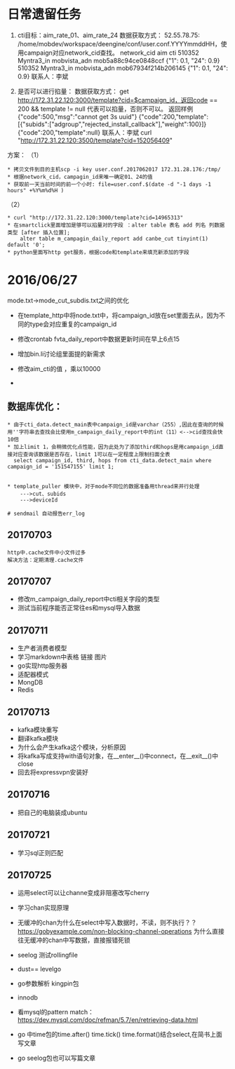 日常遗留任务
===============


1.  cti目标：aim_rate_01、aim_rate_24
    数据获取方式：
    52.55.78.75: /home/mobdev/workspace/deengine/conf/user.conf.YYYYmmddHH，使用campaign对应network_cid查找。
                     network_cid                                                                             aim cti
    510352      Myntra3_in     mobvista_adn  mob5a88c94ce0848ccf   {"1": 0.1, "24": 0.9}
    510352      Myntra3_in     mobvista_adn  mob67934f214b206145 {"1": 0.1, "24": 0.9}
    联系人：李斌
     
     
     
2.  是否可以进行掐量：
    数据获取方式： get http://172.31.22.120:3000/template?cid=$campaign_id，返回code == 200 && template != null 代表可以掐量，否则不可以。
    返回样例   {"code":500,"msg":"cannot get 3s uuid"}
                    {"code":200,"template":[{"subids":["adgroup","rejected_install_callback"],"weight":100}]}
                    {"code":200,"template":null}
    联系人：李斌
    curl "http://172.31.22.120:3500/template?cid=152056409"
    
方案：
   （1）
    
    * 拷贝文件到目的主机scp -i key user.conf.2017062017 172.31.28.176:/tmp/
    * 根据network_cid，campagin_id来唯一确定01、24的值
    * 获取前一天当前时间的前一个小时: file=user.conf.$(date -d "-1 days -1 hours" +%Y%m%d%H )
    
    
   （2）
        
        
    * curl "http://172.31.22.120:3000/template?cid=14965313"
    * 在smartclick里面增加是够可以掐量对的字段 ：alter table 表名 add 列名 列数据类型 [after 插入位置];
        alter table m_campagin_daily_report add canbe_cut tinyint(1) default '0';
    * python里面写http get服务，根据code和template来填充新添加的字段
    
# 2016/06/27
  mode.txt->mode_cut_subdis.txt之间的优化
  * 在template_http中将node.txt中，将campaign_id放在set里面去从，因为不同的type会对应重复的campaign_id
  
  * 修改crontab fvta_daily_report中数据更新时间在早上6点15
  * 增加bin.li讨论组里面提的新需求
  * 修改aim_cti的值 ，乘以10000
  * 
  
## 数据库优化：

    * 由于cti_data.detect_main表中campaign_id是varchar（255）,因此在查询的时候用''字符串去查找会比使用m_campaign_daily_report中的int（11）<-->cid查找会快10倍
    * 加上limit 1，会稍微优化点性能，因为此处为了添加third和hops是用campaign_id直接对应查询该数据是否存在，limit 1可以在一定程度上限制扫面全表
      select campaign_id, third, hops from cti_data.detect_main where campaign_id = '151547155' limit 1;
    
    
    * template_puller 模块中，对于mode不同位的数据准备用thread来并行处理
        --->cut、subids
        --->deviceId
        
    # sendmail 自动报告err_log
    
    
  20170703
  ------
    http中.cache文件中小文件过多
    解决方法：定期清理.cache文件
    
    
  20170707
  ---------
  * 修改m_campaign_daily_report中cti相关字段的类型
  * 测试当前程序能否正常往es和mysql导入数据
  
  
  20170711
  --------
  * 生产者消费者模型
  * 学习markdown中表格 链接 图片
  * go实现http服务器
  * 适配器模式
  * MongDB
  * Redis
  
  
  20170713
  ------
  * kafka模块重写
  * 翻译kafka模块
  * 为什么会产生kafka这个模块，分析原因
  * 将kafka写成支持with语句对象，在__enter__()中connect，在__exit__()中close
  * 回去将expressvpn安装好
  
  
  
20170716
------------
  * 把自己的电脑装成ubuntu
  
  
20170721
-------
  * 学习sql正则匹配
 
 
20170725
---
  * 运用select可以让channe变成非阻塞改写cherry
  * 学习chan实现原理
  * 无缓冲的chan为什么在select中写入数据时，不读，则不执行？？ https://gobyexample.com/non-blocking-channel-operations
  为什么直接往无缓冲的chan中写数据，直接报错死锁
  * seelog 测试rollingfile
  * dust== levelgo
  * go参数解析 kingpin包
  
  * innodb 
  * 看mysql的pattern match： https://dev.mysql.com/doc/refman/5.7/en/retrieving-data.html
   
  * go 中time包的time.after() time.tick() time.format()结合select,在简书上面写文章
  
  * go seelog包也可以写篇文章